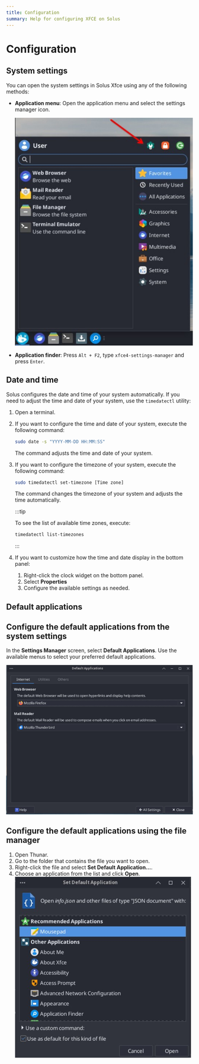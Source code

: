 ```yaml
---
title: Configuration
summary: Help for configuring XFCE on Solus
---
```


# Configuration

## System settings

You can open the system settings in Solus Xfce using any of the following methods:

- **Application menu**: Open the application menu and select the settings manager icon.

    ![Settings manager icon in the application menu](./configuration/settings-icon.jpg)

- **Application finder**: Press `Alt + F2`, type `xfce4-settings-manager` and press `Enter`.

## Date and time

Solus configures the date and time of your system automatically. If you need to adjust the time and date of your system, use the `timedatectl` utility:

1. Open a terminal.
2. If you want to configure the time and date of your system, execute the following command:
    
    ```bash
    sudo date -s "YYYY-MM-DD HH:MM:SS"
    ```

    The command adjusts the time and date of your system.

3. If you want to configure the timezone of your system, execute the following command:

    ```bash
    sudo timedatectl set-timezone [Time zone]
    ```

    The command changes the timezone of your system and adjusts the time automatically.

    :::tip

    To see the list of available time zones, execute:

    ```bash
    timedatectl list-timezones
    ```

    :::

4. If you want to customize how the time and date display in the bottom panel:
   1. Right-click the clock widget on the bottom panel.
   2. Select **Properties**
   3. Configure the available settings as needed.

## Default applications

## Configure the default applications from the system settings

In the **Settings Manager** screen, select **Default Applications**. Use the available menus to select your preferred default applications.

![Default Applications screen in Xfce](./configuration/default-applications-settings.jpg)

## Configure the default applications using the file manager

1. Open Thunar.
2. Go to the folder that contains the file you want to open.
3. Right-click the file and select **Set Default Application...**.
4. Choose an application from the list and click **Open**.
    ![Set default application screen](./configuration/select-default-thunar.jpg)